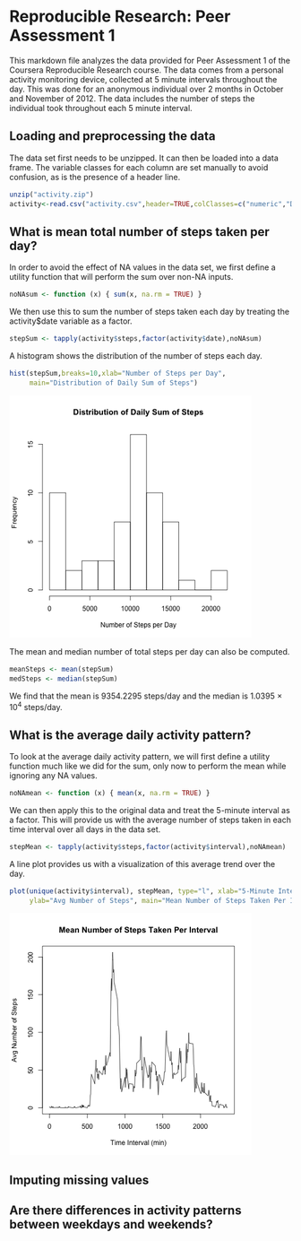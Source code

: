 # Reproducible Research: Peer Assessment 1
This markdown file analyzes the data provided for Peer Assessment 1 of the Coursera
Reproducible Research course. The data comes from a personal activity monitoring device,
collected at 5 minute intervals throughout the day. This was done for an anonymous individual
over 2 months in October and November of 2012. The data includes the number of steps the
individual took throughout each 5 minute interval.

## Loading and preprocessing the data
The data set first needs to be unzipped. It can then be loaded into a data frame.
The variable classes for each column are set manually to avoid confusion, as is
the presence of a header line.

```r
unzip("activity.zip")
activity<-read.csv("activity.csv",header=TRUE,colClasses=c("numeric","Date","numeric"))
```

## What is mean total number of steps taken per day?
In order to avoid the effect of NA values in the data set, we first define a utility function
that will perform the sum over non-NA inputs.

```r
noNAsum <- function (x) { sum(x, na.rm = TRUE) }
```

We then use this to sum the number of steps taken each day by treating the activity$date
variable as a factor.

```r
stepSum <- tapply(activity$steps,factor(activity$date),noNAsum)
```

A histogram shows the distribution of the number of steps each day.

```r
hist(stepSum,breaks=10,xlab="Number of Steps per Day",
     main="Distribution of Daily Sum of Steps")
```

![plot of chunk step_histogram](figure/step_histogram.png) 

The mean and median number of total steps per day can also be computed.

```r
meanSteps <- mean(stepSum)
medSteps <- median(stepSum)
```
We find that the mean is 9354.2295 steps/day and the median is 1.0395 &times; 10<sup>4</sup> steps/day.

## What is the average daily activity pattern?
To look at the average daily activity pattern, we will first define a utility
function much like we did for the sum, only now to perform the mean while
ignoring any NA values.

```r
noNAmean <- function (x) { mean(x, na.rm = TRUE) }
```

We can then apply this to the original data and treat the 5-minute interval as a
factor. This will provide us with the average number of steps taken in each time
interval over all days in the data set.

```r
stepMean <- tapply(activity$steps,factor(activity$interval),noNAmean)
```

A line plot provides us with a visualization of this average trend over the day.

```r
plot(unique(activity$interval), stepMean, type="l", xlab="5-Minute Interval",
     ylab="Avg Number of Steps", main="Mean Number of Steps Taken Per Interval")
```

![plot of chunk steps_avg_plot](figure/steps_avg_plot.png) 

## Imputing missing values



## Are there differences in activity patterns between weekdays and weekends?
